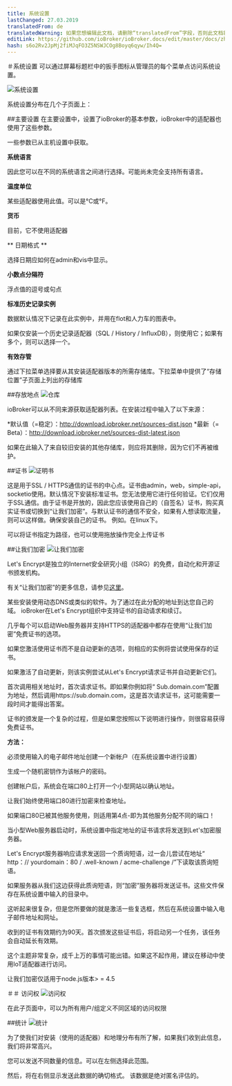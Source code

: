 ```yaml
---
title: 系统设置
lastChanged: 27.03.2019
translatedFrom: de
translatedWarning: 如果您想编辑此文档，请删除“translatedFrom”字段，否则此文档将再次自动翻译
editLink: https://github.com/ioBroker/ioBroker.docs/edit/master/docs/zh-cn/admin/settings.md
hash: s6o2Rv2JpMj2fiMJqFO3Z5NSWJCOg8Boyq6qyw/Ih4Q=
---
```

＃系统设置
可以通过屏幕标题栏中的扳手图标从管理员的每个菜单点访问系统设置。

![系统设置](../../de/admin/media/ADMIN_Settings_main.png)

系统设置分布在几个子页面上：

##主要设置
在主要设置中，设置了ioBroker的基本参数，ioBroker中的适配器也使用了这些参数。

一些参数已从主机设置中获取。

**系统语言**

因此您可以在不同的系统语言之间进行选择。可能尚未完全支持所有语言。

**温度单位**

某些适配器使用此值。可以是°C或°F。

**货币**

目前，它不使用适配器

** 日期格式 **

选择日期应如何在admin和vis中显示。

**小数点分隔符**

浮点值的逗号或句点

**标准历史记录实例**

数据默认情况下记录在此实例中，并用在flot和人力车的图表中。

如果仅安装一个历史记录适配器（SQL / History / InfluxDB），则使用它；如果有多个，则可以选择一个。

**有效存管**

通过下拉菜单选择要从其安装适配器版本的所需存储库。下拉菜单中提供了“存储位置”子页面上列出的存储库

##存放地点
![仓库](../../de/admin/media/ADMIN_Settings_repos.png)

ioBroker可以从不同来源获取适配器列表。在安装过程中输入了以下来源：

*默认值（=稳定）：http://download.iobroker.net/sources-dist.json
*最新（= Beta）：http://download.iobroker.net/sources-dist-latest.json

如果在此输入了来自较旧安装的其他存储库，则应将其删除，因为它们不再被维护。

##证书
![证明书](../../de/admin/media/ADMIN_Settings_certificates.png)

这是用于SSL / HTTPS通信的证书的中心点。证书由admin，web，simple-api，socketio使用。默认情况下安装标准证书。您无法使用它进行任何验证。它们仅用于SSL通信。由于证书是开放的，因此您应该使用自己的（自签名）证书，购买真实证书或切换到“让我们加密”。与默认证书的通信不安全，如果有人想读取流量，则可以这样做。确保安装自己的证书。
例如。在linux下。

可以将证书指定为路径，也可以使用拖放操作完全上传证书

##让我们加密
![让我们加密](../../de/admin/media/ADMIN_Settings_letsencrypt.png)

Let's Encrypt是独立的Internet安全研究小组（ISRG）的免费，自动化和开源证书颁发机构。

有关“让我们加密”的更多信息，请参见[这里](https://letsencrypt.org/)。

某些安装使用动态DNS或类似的软件。为了通过在此分配的地址到达您自己的域。 ioBroker在Let's Encrypt组织中支持证书的自动请求和续订。

几乎每个可以启动Web服务器并支持HTTPS的适配器中都存在使用“让我们加密”免费证书的选项。

如果您激活使用证书而不是自动更新的选项，则相应的实例将尝试使用保存的证书。

如果激活了自动更新，则该实例尝试从Let's Encrypt请求证书并自动更新它们。

首次调用相关地址时，首次请求证书。即如果你例如将“ Sub.domain.com”配置为地址，然后调用https://sub.domain.com，这是首次请求证书，这可能需要一段时间才能得出答案。

证书的颁发是一个复杂的过程，但是如果您按照以下说明进行操作，则很容易获得免费证书。

**方法：**

必须使用输入的电子邮件地址创建一个新帐户（在系统设置中进行设置）

生成一个随机密钥作为该帐户的密码。

创建帐户后，系统会在端口80上打开一个小型网站以确认地址。

让我们始终使用端口80进行加密来检查地址。

如果端口80已被其他服务使用，则适用第4点-即为其他服务分配不同的端口！

当小型Web服务器启动时，系统设置中指定地址的证书请求将发送到Let's加密服务器。

Let's Encrypt服务器响应请求发送回一个质询短语，过一会儿尝试在地址“ http：// yourdomain：80 / .well-known / acme-challenge /”下读取该质询短语。

如果服务器从我们这边获得此质询短语，则“加密”服务器将发送证书。这些文件保存在系统设置中输入的目录中。

这听起来很复杂，但是您所要做的就是激活一些复选框，然后在系统设置中输入电子邮件地址和网址。

收到的证书有效期约为90天。首次颁发这些证书后，将启动另一个任务，该任务会自动延长有效期。

这个主题非常复杂，成千上万的事情可能出错。如果这不起作用，建议在移动中使用IoT适配器进行访问。

让我们加密仅适用于node.js版本> = 4.5

＃＃ 访问权
![访问权](../../de/admin/media/ADMIN_Settings_zugriffsrechte.png)

在此子页面中，可以为所有用户/组定义不同区域的访问权限

##统计
![统计](../../de/admin/media/ADMIN_Settings_statistics.png)

为了使我们对安装（使用的适配器）和地理分布有所了解，如果我们收到此信息，我们将非常高兴。

您可以发送不同数量的信息。可以在左侧选择此范围。

然后，将在右侧显示发送此数据的确切格式。
该数据是绝对匿名评估的。